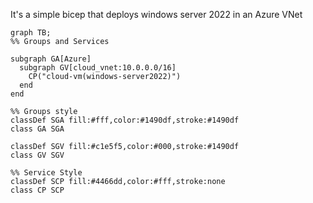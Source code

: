 It's a simple bicep that deploys windows server 2022 in an Azure VNet 

```mermaid
graph TB;
%% Groups and Services

subgraph GA[Azure]
  subgraph GV[cloud_vnet:10.0.0.0/16]
    CP("cloud-vm(windows-server2022)")
  end
end

%% Groups style
classDef SGA fill:#fff,color:#1490df,stroke:#1490df
class GA SGA

classDef SGV fill:#c1e5f5,color:#000,stroke:#1490df
class GV SGV
 
%% Service Style
classDef SCP fill:#4466dd,color:#fff,stroke:none
class CP SCP

```

